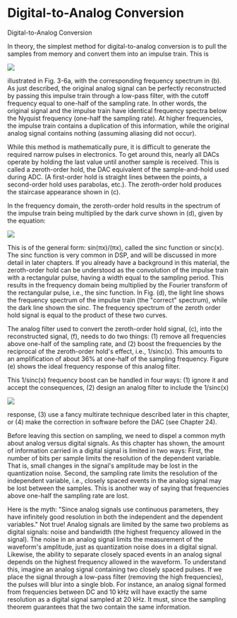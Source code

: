 # Digital-to-Analog Conversion

Digital-to-Analog Conversion

In theory, the simplest method for digital-to-analog conversion is to pull the samples from memory and convert them into an impulse train. This is

![](http://www.dspguide.com/graphics/F_3_5.gif)

illustrated in Fig. 3-6a, with the corresponding frequency spectrum in \(b\). As just described, the original analog signal can be perfectly reconstructed by passing this impulse train through a low-pass filter, with the cutoff frequency equal to one-half of the sampling rate. In other words, the original signal and the impulse train have identical frequency spectra below the Nyquist frequency \(one-half the sampling rate\). At higher frequencies, the impulse train contains a duplication of this information, while the original analog signal contains nothing \(assuming aliasing did not occur\).

While this method is mathematically pure, it is difficult to generate the required narrow pulses in electronics. To get around this, nearly all DACs operate by holding the last value until another sample is received. This is called a zeroth-order hold, the DAC equivalent of the sample-and-hold used during ADC. \(A first-order hold is straight lines between the points, a second-order hold uses parabolas, etc.\). The zeroth-order hold produces the staircase appearance shown in \(c\).

In the frequency domain, the zeroth-order hold results in the spectrum of the impulse train being multiplied by the dark curve shown in \(d\), given by the equation:

![](http://www.dspguide.com/graphics/E_3_1.gif)

This is of the general form: sin\(πx\)/\(πx\), called the sinc function or sinc\(x\). The sinc function is very common in DSP, and will be discussed in more detail in later chapters. If you already have a background in this material, the zeroth-order hold can be understood as the convolution of the impulse train with a rectangular pulse, having a width equal to the sampling period. This results in the frequency domain being multiplied by the Fourier transform of the rectangular pulse, i.e., the sinc function. In Fig. \(d\), the light line shows the frequency spectrum of the impulse train \(the "correct" spectrum\), while the dark line shown the sinc. The frequency spectrum of the zeroth order hold signal is equal to the product of these two curves.

The analog filter used to convert the zeroth-order hold signal, \(c\), into the reconstructed signal, \(f\), needs to do two things: \(1\) remove all frequencies above one-half of the sampling rate, and \(2\) boost the frequencies by the reciprocal of the zeroth-order hold's effect, i.e., 1/sinc\(x\). This amounts to an amplification of about 36% at one-half of the sampling frequency. Figure \(e\) shows the ideal frequency response of this analog filter.

This 1/sinc\(x\) frequency boost can be handled in four ways: \(1\) ignore it and accept the consequences, \(2\) design an analog filter to include the 1/sinc\(x\)

![](http://www.dspguide.com/graphics/F_3_6.gif)

response, \(3\) use a fancy multirate technique described later in this chapter, or \(4\) make the correction in software before the DAC \(see Chapter 24\).

Before leaving this section on sampling, we need to dispel a common myth about analog versus digital signals. As this chapter has shown, the amount of information carried in a digital signal is limited in two ways: First, the number of bits per sample limits the resolution of the dependent variable. That is, small changes in the signal's amplitude may be lost in the quantization noise. Second, the sampling rate limits the resolution of the independent variable, i.e., closely spaced events in the analog signal may be lost between the samples. This is another way of saying that frequencies above one-half the sampling rate are lost.

Here is the myth: "Since analog signals use continuous parameters, they have infinitely good resolution in both the independent and the dependent variables." Not true! Analog signals are limited by the same two problems as digital signals: noise and bandwidth \(the highest frequency allowed in the signal\). The noise in an analog signal limits the measurement of the waveform's amplitude, just as quantization noise does in a digital signal. Likewise, the ability to separate closely spaced events in an analog signal depends on the highest frequency allowed in the waveform. To understand this, imagine an analog signal containing two closely spaced pulses. If we place the signal through a low-pass filter \(removing the high frequencies\), the pulses will blur into a single blob. For instance, an analog signal formed from frequencies between DC and 10 kHz will have exactly the same resolution as a digital signal sampled at 20 kHz. It must, since the sampling theorem guarantees that the two contain the same information.

